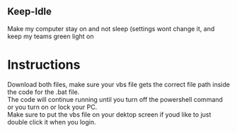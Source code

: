 ## Keep-Idle
Make my computer stay on and not sleep (settings wont change it, and keep my teams green light on

# Instructions
Download both files, make sure your vbs file gets the correct file path inside the code for the .bat file.                                                                                                                                                                       
The code will continue running until you turn off the powershell command or you turn on or lock your PC.                                                                                                                                                                         
Make sure to put the vbs file on your dektop screen if youd like to just double click it when you login.
